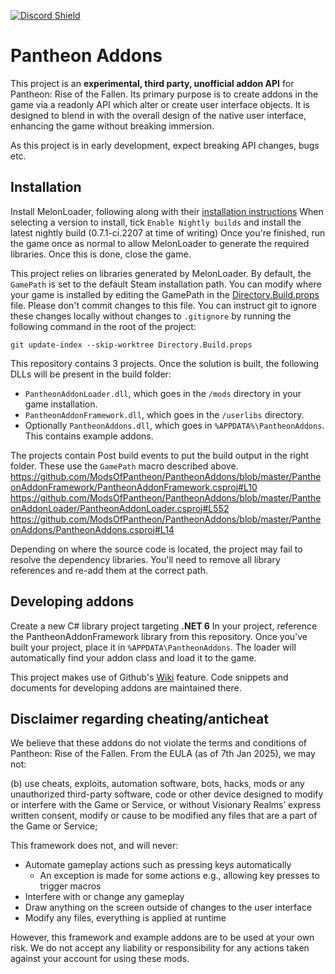 [![Discord Shield](https://discord.com/api/guilds/1336392386024177786/widget.png?style=shield)](https://discord.gg/JtyuP26w95)

# Pantheon Addons
This project is an **experimental, third party, unofficial addon API** for Pantheon: Rise of the Fallen. Its primary purpose is to create addons in the game via a readonly API which alter or create user interface objects. It is designed to blend in with the overall design of the native user interface, enhancing the game without breaking immersion.

As this project is in early development, expect breaking API changes, bugs etc.

## Installation
Install MelonLoader, following along with their [installation instructions](https://melonwiki.xyz/#/?id=requirements)
When selecting a version to install, tick `Enable Nightly builds` and install the latest nightly build (0.7.1-ci.2207 at time of writing)
Once you're finished, run the game once as normal to allow MelonLoader to generate the required libraries. Once this is done, close the game.

This project relies on libraries generated by MelonLoader. By default, the `GamePath` is set to the default Steam installation path. You can modify where your game is installed by editing the GamePath in the [Directory.Build.props](https://github.com/ModsOfPantheon/PantheonAddons/blob/master/Directory.Build.props) file. Please don't commit changes to this file. You can instruct git to ignore these changes locally without changes to `.gitignore` by running the following command in the root of the project:
```
git update-index --skip-worktree Directory.Build.props
```

This repository contains 3 projects. Once the solution is built, the following DLLs will be present in the build folder:
* `PantheonAddonLoader.dll`, which goes in the `/mods` directory in your game installation.
* `PantheonAddonFramework.dll`, which goes in the `/userlibs` directory.
* Optionally `PantheonAddons.dll`, which goes in `%APPDATA%\PantheonAddons`. This contains example addons.

The projects contain Post build events to put the build output in the right folder. These use the `GamePath` macro described above.
https://github.com/ModsOfPantheon/PantheonAddons/blob/master/PantheonAddonFramework/PantheonAddonFramework.csproj#L10
https://github.com/ModsOfPantheon/PantheonAddons/blob/master/PantheonAddonLoader/PantheonAddonLoader.csproj#L552
https://github.com/ModsOfPantheon/PantheonAddons/blob/master/PantheonAddons/PantheonAddons.csproj#L14

Depending on where the source code is located, the project may fail to resolve the dependency libraries. You'll need to remove all library references and re-add them at the correct path.

## Developing addons
Create a new C# library project targeting **.NET 6**
In your project, reference the PantheonAddonFramework library from this repository.
Once you've built your project, place it in `%APPDATA\PantheonAddons`. The loader will automatically find your addon class and load it to the game.

This project makes use of Github's [Wiki](https://github.com/ModsOfPantheon/PantheonAddons/wiki) feature. Code snippets and documents for developing addons are maintained there.

## Disclaimer regarding cheating/anticheat
We believe that these addons do not violate the terms and conditions of Pantheon: Rise of the Fallen. From the EULA (as of 7th Jan 2025), we may not:

(b) use cheats, exploits, automation software, bots, hacks, mods or any unauthorized third-party software,
code or other device designed to modify or interfere with the Game or Service, or without Visionary Realms’
express written consent, modify or cause to be modified any files that are a part of the Game or Service;

This framework does not, and will never:

* Automate gameplay actions such as pressing keys automatically
  * An exception is made for some actions e.g., allowing key presses to trigger macros
* Interfere with or change any gameplay
* Draw anything on the screen outside of changes to the user interface
* Modify any files, everything is applied at runtime

However, this framework and example addons are to be used at your own risk. We do not accept any liability or responsibility for any actions taken against your account for using these mods.
